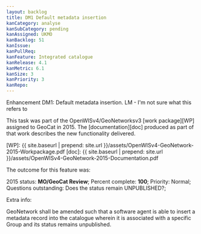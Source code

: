```yaml
---
layout: backlog
title: DM1 Default metadata insertion
kanCategory: analyse
kanSubCategory: pending
kanAssigned: UKMO
kanBacklog: 51
kanIssue:
kanPullReq:
kanFeature: Integrated catalogue
kanRelease: 4.1
kanMetric: 6.1
kanSize: 3
kanPriority: 3
kanRepo:
---
```

Enhancement DM1: Default metadata insertion. LM - I'm not sure what this refers to

This task was part of the OpenWISv4/GeoNetworksv3 [work package][WP] assigned to GeoCat in 2015.  The [documentation][doc] produced as part of that work describes the new functionality delivered.

[WP]: {{ site.baseurl | prepend: site.url }}/assets/OpenWISv4-GeoNetwork-2015-Workpackage.pdf
[doc]: {{ site.baseurl | prepend: site.url }}/assets/OpenWISv4-GeoNetwork-2015-Documentation.pdf

The outcome for this feature was:

2015 status: **MO/GeoCat Review**; Percent complete: **100**; Priority: Normal; Questions outstanding: Does the status remain UNPUBLISHED?;

Extra info:

GeoNetwork shall be amended such that a software agent is able to insert a metadata record into the catalogue wherein it is associated with a specific Group and its status remains unpublished.
